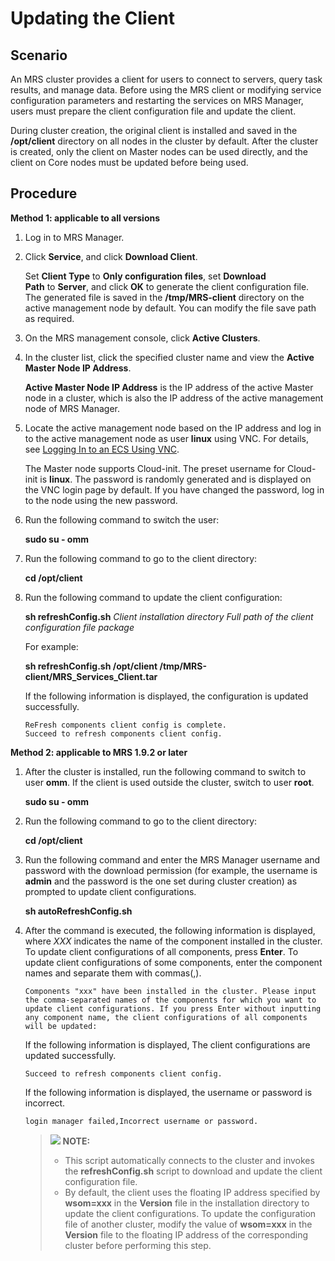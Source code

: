 # Updating the Client<a name="EN-US_TOPIC_0125375601"></a>

## Scenario<a name="section3898197016294"></a>

An MRS cluster provides a client for users to connect to servers, query task results, and manage data. Before using the MRS client or modifying service configuration parameters and restarting the services on MRS Manager, users must prepare the client configuration file and update the client.

During cluster creation, the original client is installed and saved in the  **/opt/client**  directory on all nodes in the cluster by default. After the cluster is created, only the client on Master nodes can be used directly, and the client on Core nodes must be updated before being used.

## Procedure<a name="section27505902163727"></a>

****Method 1: applicable to all versions****

1.  Log in to MRS Manager.
2.  Click  **Service**, and click **Download Client**.

    Set  **Client Type** to **Only configuration files**, set **Download Path** to **Server**, and click **OK** to generate the client configuration file. The generated file is saved in the **/tmp/MRS-client**  directory on the active management node by default. You can modify the file save path as required.

3.  On the MRS management console, click  **Active Clusters**.
4.  In the cluster list, click the specified cluster name and view the  **Active Master Node IP Address**.

    **Active Master Node IP Address**  is the IP address of the active Master node in a cluster, which is also the IP address of the active management node of MRS Manager.

5.  Locate the active management node based on the IP address and log in to the active management node as user  **linux**  using VNC. For details, see [Logging In to an ECS Using VNC](logging-in-to-an-ecs-using-vnc.md).

    The Master node supports Cloud-init. The preset username for Cloud-init is  **linux**. The password is randomly generated and is displayed on the VNC login page by default. If you have changed the password, log in to the node using the new password.

6.  Run the following command to switch the user:

    **sudo su - omm**

7.  Run the following command to go to the client directory:

    **cd /opt/client**

8.  Run the following command to update the client configuration:

    **sh refreshConfig.sh** _Client installation directory_ _Full path of the client configuration file package_

    For example:

    **sh refreshConfig.sh /opt/client /tmp/MRS-client/MRS\_Services\_Client.tar**

    If the following information is displayed, the configuration is updated successfully.

    ```
    ReFresh components client config is complete.
    Succeed to refresh components client config.
    ```


****Method 2: applicable to MRS 1.9.2 or later****

1.  After the cluster is installed, run the following command to switch to user  **omm**. If the client is used outside the cluster, switch to user  **root**.

    **sudo su - omm**

2.  Run the following command to go to the client directory:

    **cd /opt/client**

3.  Run the following command and enter the MRS Manager username and password with the download permission \(for example, the username is  **admin**  and the password is the one set during cluster creation\) as prompted to update client configurations.

    **sh autoRefreshConfig.sh**

4.  After the command is executed, the following information is displayed, where  _XXX_  indicates the name of the component installed in the cluster. To update client configurations of all components, press  **Enter**. To update client configurations of some components, enter the component names and separate them with commas\(,\).

    ```
    Components "xxx" have been installed in the cluster. Please input the comma-separated names of the components for which you want to update client configurations. If you press Enter without inputting any component name, the client configurations of all components will be updated:
    ```

    If the following information is displayed, The client configurations are updated successfully.

    ```
    Succeed to refresh components client config.
    ```

    If the following information is displayed, the username or password is incorrect.

    ```
    login manager failed,Incorrect username or password.
    ```

    >![](/images/icon-note.gif) **NOTE:**   
    >-   This script automatically connects to the cluster and invokes the  **refreshConfig.sh**  script to download and update the client configuration file.  
    >-   By default, the client uses the floating IP address specified by  **wsom=xxx**  in the  **Version**  file in the installation directory to update the client configurations. To update the configuration file of another cluster, modify the value of  **wsom=xxx**  in the  **Version**  file to the floating IP address of the corresponding cluster before performing this step.  


